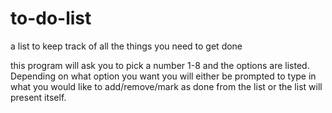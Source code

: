# to-do-list
a list to keep track of all the things you need to get done 

this program will ask you to pick a number 1-8 and the options are listed. 
Depending on what option you want you will either be prompted to type in what you would like to add/remove/mark as done from the list or the list will present itself. 
